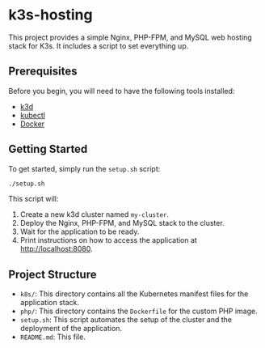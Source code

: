 # k3s-hosting

This project provides a simple Nginx, PHP-FPM, and MySQL web hosting stack for K3s. It includes a script to set everything up.

## Prerequisites

Before you begin, you will need to have the following tools installed:

*   [k3d](https://k3d.io/#installation)
*   [kubectl](https://kubernetes.io/docs/tasks/tools/install-kubectl/)
*   [Docker](https://docs.docker.com/get-docker/)

## Getting Started

To get started, simply run the `setup.sh` script:

```bash
./setup.sh
```

This script will:

1.  Create a new k3d cluster named `my-cluster`.
2.  Deploy the Nginx, PHP-FPM, and MySQL stack to the cluster.
3.  Wait for the application to be ready.
4.  Print instructions on how to access the application at [http://localhost:8080](http://localhost:8080).

## Project Structure

*   `k8s/`: This directory contains all the Kubernetes manifest files for the application stack.
*   `php/`: This directory contains the `Dockerfile` for the custom PHP image.
*   `setup.sh`: This script automates the setup of the cluster and the deployment of the application.
*   `README.md`: This file.